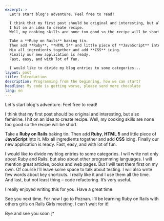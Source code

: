```yaml
---
excerpt: >
  Let's start blog's adventure. Feel free to read!

  I think that my first post should be original and interesting, but also feminine.
  I hit on an idea to create recipe.
  Well, my cooking skills are none too good so the recipe will be short.

  Take a **Ruby on Rails** baking tin.
  Then add **Ruby**, **HTML 5** and little piece of **JavaScript** into it.
  Mix all ingredients together and add **CSS** icing.
  Finally our new application is ready.
  Fast, easy, and with lot of fun.

  I would like to divide my blog entries to some categories...
layout: post
title: Introduction
description: Programming from the beginning, how we can start?
headline: My code is getting worse, please send more chocolate
lang: en
---
```


Let's start blog's adventure. Feel free to read!

I think that my first post should be original and interesting, but also feminine. I hit on an idea to create recipe. Well, my cooking skills are none too good so the recipe will be short.

Take a **Ruby on Rails** baking tin. Then add **Ruby**, **HTML 5** and little piece of **JavaScript** into it. Mix all ingredients together and add **CSS** icing. Finally our new application is ready. Fast, easy, and with lot of fun.

I would like to divide my blog entries to some categories. I will write not only about Ruby and Rails, but also about other programming languages. I will mention great articles, books and web pages. But I will test them first on my own. Of course I’ll leave some space to talk about testing. I will also write few words about key shortcuts. I really like it and I use them all the time. And last, but not least thing – code refactoring. It’s very useful.

I really enjoyed writing this for you. Have a great time.

See you next time. For now I go to Poznan. I’ll be learning Ruby on Rails with others girls on Rails Girls meeting. I can’t wait for it!

Bye and see you soon ;*
